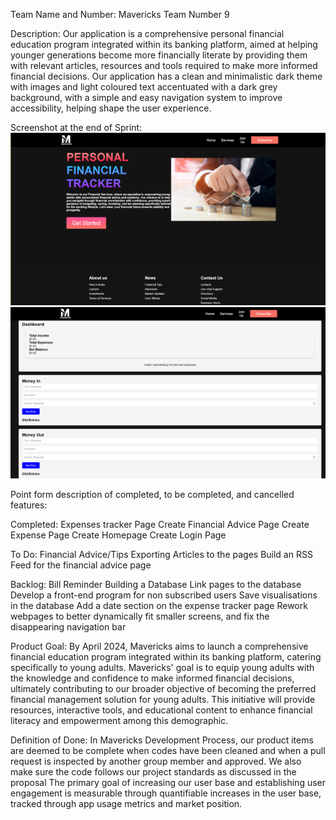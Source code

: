 Team Name and Number:
	Mavericks
	Team Number 9

Description:
	Our application is a comprehensive personal financial education program integrated within its banking platform, aimed at helping younger generations become more financially literate by providing them with relevant articles, resources and tools required to make more informed financial decisions.
	Our application has a clean and minimalistic dark theme with images and light coloured text accentuated with a dark grey background, with a simple and easy navigation system to improve accessibility, helping shape the user experience.

Screenshot at the end of Sprint:
    <img class="image" src="Screenshot.png" alt="Image">
    <img class="image" src="Screenshot2.png" alt="Image">


Point form description of completed, to be completed, and cancelled features:

Completed:
Expenses tracker Page
Create Financial Advice Page
Create Expense Page
Create Homepage
Create Login Page

To Do:
Financial Advice/Tips
Exporting Articles to the pages
Build an RSS Feed for the financial advice page

Backlog: 
Bill Reminder
Building a Database
Link pages to the database
Develop a front-end program for non subscribed users
Save visualisations in the database
Add a date section on the expense tracker page
Rework webpages to better dynamically fit smaller screens, and fix the disappearing navigation bar

Product Goal:
By April 2024, Mavericks aims to launch a comprehensive financial education program integrated within its banking platform, catering specifically to young adults. Mavericks' goal is to equip young adults with the knowledge and confidence to make informed financial decisions, ultimately contributing to our broader objective of becoming the preferred financial management solution for young adults. This initiative will provide resources, interactive tools, and educational content to enhance financial literacy and empowerment among this demographic.


Definition of Done:
In Mavericks Development Process, our product items are deemed to be complete when codes have been cleaned and when a pull request is inspected by another group member and approved. We also make sure the code follows our project standards as discussed in the proposal
The primary goal of increasing our user base and establishing user engagement is measurable through quantifiable increases in the user base, tracked through app usage metrics and market position.

	
